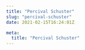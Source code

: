 ```yaml
---
title: "Percival Schuster"
slug: "percival-schuster"
date: 2021-02-15T16:24:01Z

meta:
  title: "Percival Schuster"
---
```


